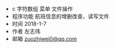 - c   字符数组    菜单    文件操作
- 程序功能    航班信息的增删改查，读写文件
- 时间        2018-1-7
- 作者    左志伟
- 邮箱    zuozhiwei0@qq.com